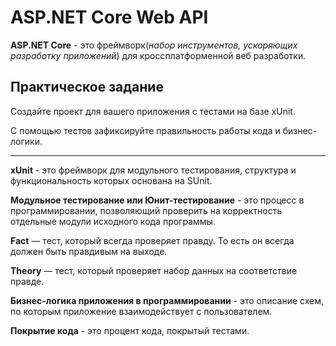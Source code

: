 # **ASP.NET Core Web API**
**ASP.NET Core** - это фреймворк(*набор инструментов, ускоряющих разработку приложений*) для кроссплатформенной веб разработки. 

## **Практическое задание**

Создайте проект для вашего приложения с тестами на базе xUnit. 

С помощью тестов зафиксируйте правильность работы кода и бизнес-логики.

___

**xUnit** - это фреймворк для модульного тестирования, структура и функциональность которых основана на SUnit.

**Модульное тестирование или Юнит-тестирование** - это процесс в программировании, позволяющий проверить на корректность отдельные модули исходного кода программы.

**Fact** — тест, который всегда проверяет правду. То есть он всегда должен быть правдивым на выходе.

**Theory** — тест, который проверяет набор данных на соответствие правде.

**Бизнес-логика приложения в программировании** - это описание схем, по которым приложение взаимодействует с пользователем. 

**Покрытие кода** - это процент кода, покрытый тестами.
